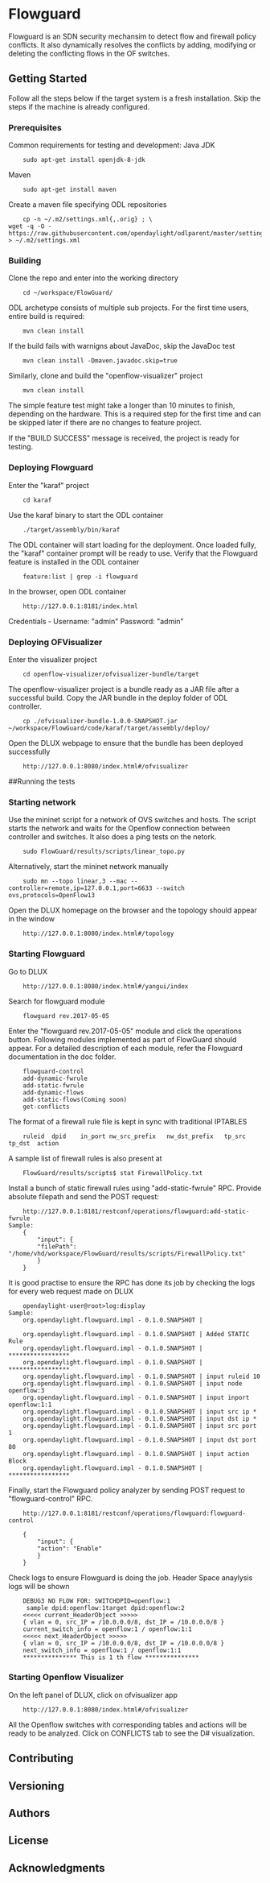 # Flowguard

Flowguard is an SDN security mechansim to detect flow and firewall policy conflicts. It also dynamically resolves the conflicts by adding, modifying or deleting the conflicting flows in the OF switches.  

## Getting Started

Follow all the steps below if the target system is a fresh installation. Skip the steps if the machine is already configured.

### Prerequisites
Common requirements for testing and development:
Java JDK
```
	sudo apt-get install openjdk-8-jdk
```
Maven 
```
	sudo apt-get install maven
```

Create a maven file specifying ODL repositories
```
	cp -n ~/.m2/settings.xml{,.orig} ; \
wget -q -O - https://raw.githubusercontent.com/opendaylight/odlparent/master/settings.xml > ~/.m2/settings.xml
```

### Building
Clone the repo and enter into the working directory
```
	cd ~/workspace/FlowGuard/
```

ODL archetype consists of multiple sub projects. For the first time users, entire build is required: 
```
	mvn clean install 
```

If the build fails with warnigns about JavaDoc, skip the JavaDoc test
```
	mvn clean install -Dmaven.javadoc.skip=true
```

Similarly, clone and build the "openflow-visualizer" project
```
	mvn clean install
```

The simple feature test might take a longer than 10 minutes to finish, depending on the hardware. This is a required step for the first time and can be skipped later if there are no changes to feature project. 

If the "BUILD SUCCESS" message is received, the project is ready for testing.

### Deploying Flowguard
Enter the "karaf" project
```
	cd karaf
```

Use the karaf binary to start the ODL container
```
	./target/assembly/bin/karaf
```

The ODL container will start loading for the deployment. Once loaded fully, the "karaf" container prompt will be ready to use.
Verify that the Flowguard feature is installed in the ODL container
```
	feature:list | grep -i flowguard
```

In the browser, open ODL container
```
	http://127.0.0.1:8181/index.html
```

Credentials - Username: "admin" Password: "admin"

### Deploying OFVisualizer
Enter the visualizer project
```
	cd openflow-visualizer/ofvisualizer-bundle/target
```
The openflow-visualizer project is a bundle ready as a JAR file after a successful build. Copy the JAR bundle in the deploy folder of ODL controller.
```
	cp ./ofvisualizer-bundle-1.0.0-SNAPSHOT.jar ~/workspace/FlowGuard/code/karaf/target/assembly/deploy/
```

Open the DLUX webpage to ensure that the bundle has been deployed successfully
```
	http://127.0.0.1:8080/index.html#/ofvisualizer
```

##Running the tests

### Starting network

Use the mininet script for a network of OVS switches and hosts. The script starts the network and waits for the Openflow connection between controller and switches.
It also does a ping tests on the netork.
```
	sudo FlowGuard/results/scripts/linear_topo.py
```

Alternatively, start the mininet network manually
```
	sudo mn --topo linear,3 --mac --controller=remote,ip=127.0.0.1,port=6633 --switch ovs,protocols=OpenFlow13
```

Open the DLUX homepage on the browser and the topology should appear in the window
```
	http://127.0.0.1:8080/index.html#/topology
```


### Starting Flowguard
Go to DLUX
```
	http://127.0.0.1:8080/index.html#/yangui/index
```
Search for flowguard module
```
	flowguard rev.2017-05-05
```
Enter the "flowguard rev.2017-05-05" module and click the operations button. Following modules implemented as part of FlowGuard should appear.
For a detailed description of each module, refer the Flowguard documentation in the doc folder.
```
	flowguard-control
	add-dynamic-fwrule
	add-static-fwrule
	add-dynamic-flows
	add-static-flows(Coming soon)	
	get-conflicts
``` 
The format of a firewall rule file is kept in sync with traditional IPTABLES
```
	ruleid	dpid	in_port	nw_src_prefix	nw_dst_prefix	tp_src	tp_dst	action
```
A sample list of firewall rules is also present at
```
	FlowGuard/results/scripts$ stat FirewallPolicy.txt
``` 
Install a bunch of static firewall rules using "add-static-fwrule" RPC. Provide absolute filepath and send the POST request:
```
	http://127.0.0.1:8181/restconf/operations/flowguard:add-static-fwrule
Sample:
	{
	    "input": {
		"filePath": "/home/vhd/workspace/FlowGuard/results/scripts/FirewallPolicy.txt"
	    }
	}
```
It is good practise to ensure the RPC has done its job by checking the logs for every web request made on DLUX

```
	opendaylight-user@root>log:display
Sample:
	org.opendaylight.flowguard.impl - 0.1.0.SNAPSHOT | 

	org.opendaylight.flowguard.impl - 0.1.0.SNAPSHOT | Added STATIC Rule
	org.opendaylight.flowguard.impl - 0.1.0.SNAPSHOT | *****************
	org.opendaylight.flowguard.impl - 0.1.0.SNAPSHOT | *****************
	org.opendaylight.flowguard.impl - 0.1.0.SNAPSHOT | input ruleid 10
	org.opendaylight.flowguard.impl - 0.1.0.SNAPSHOT | input node openflow:3
	org.opendaylight.flowguard.impl - 0.1.0.SNAPSHOT | input inport openflow:1:1
	org.opendaylight.flowguard.impl - 0.1.0.SNAPSHOT | input src ip * 
	org.opendaylight.flowguard.impl - 0.1.0.SNAPSHOT | input dst ip * 
	org.opendaylight.flowguard.impl - 0.1.0.SNAPSHOT | input src port 1
	org.opendaylight.flowguard.impl - 0.1.0.SNAPSHOT | input dst port 80
	org.opendaylight.flowguard.impl - 0.1.0.SNAPSHOT | input action Block
	org.opendaylight.flowguard.impl - 0.1.0.SNAPSHOT | *****************

```

Finally, start the Flowguard policy analyzer by sending POST request to "flowguard-control" RPC.
```
	http://127.0.0.1:8181/restconf/operations/flowguard:flowguard-control

	{
	    "input": {
		"action": "Enable"
	    }
	}
```
Check logs to ensure Flowguard is doing the job. Header Space anaylysis logs will be shown
```
	DEBUG3 NO FLOW FOR: SWITCHDPID=openflow:1
	 sample dpid:openflow:1target dpid:openflow:2
	<<<<< current_HeaderObject >>>>>
	{ vlan = 0, src_IP = /10.0.0.0/8, dst_IP = /10.0.0.0/8 }
	current_switch_info = openflow:1 / openflow:1:1
	<<<<< next_HeaderObject >>>>>
	{ vlan = 0, src_IP = /10.0.0.0/8, dst_IP = /10.0.0.0/8 }
	next_switch_info = openflow:1 / openflow:1:1
	*************** This is 1 th flow ***************

```

### Starting Openflow Visualizer
On the left panel of DLUX, click on ofvisualizer app
```
	http://127.0.0.1:8080/index.html#/ofvisualizer
```

All the Openflow switches with corresponding tables and actions will be ready to be analyzed.
Click on CONFLICTS tab to see the D# visualization.

## Contributing

## Versioning

## Authors

## License

## Acknowledgments

